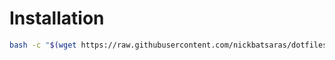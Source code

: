 # Installation
```bash
bash -c "$(wget https://raw.githubusercontent.com/nickbatsaras/dotfiles/arch/ranger/install.sh -O -)"
```

